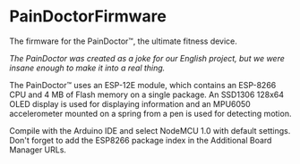 # PainDoctorFirmware

The firmware for the PainDoctor™, the ultimate fitness device.

_The PainDoctor was created as a joke for our English project, but we were insane enough to make it into a real thing._

The PainDoctor™ uses an ESP-12E module, which contains an ESP-8266 CPU and 4 MB of Flash memory on a single package. An SSD1306 128x64 OLED display is used for displaying information and an MPU6050 accelerometer mounted on a spring from a pen is used for detecting motion.

Compile with the Arduino IDE and select NodeMCU 1.0 with default settings. Don't forget to add the ESP8266 package index in the Additional Board Manager URLs.
